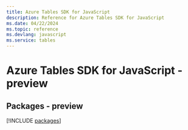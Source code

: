 ```yaml
---
title: Azure Tables SDK for JavaScript
description: Reference for Azure Tables SDK for JavaScript
ms.date: 04/22/2024
ms.topic: reference
ms.devlang: javascript
ms.service: tables
---
```

# Azure Tables SDK for JavaScript - preview
## Packages - preview
[!INCLUDE [packages](tables-index.md)]